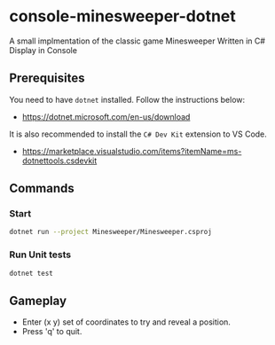 # console-minesweeper-dotnet

A small implmentation of the classic game Minesweeper
Written in C#
Display in Console

## Prerequisites
You need to have `dotnet` installed. Follow the instructions below:

* https://dotnet.microsoft.com/en-us/download

It is also recommended to install the `C# Dev Kit` extension to VS Code.
* https://marketplace.visualstudio.com/items?itemName=ms-dotnettools.csdevkit

## Commands

### Start
```bash
dotnet run --project Minesweeper/Minesweeper.csproj
```

### Run Unit tests

```bash
dotnet test
```


## Gameplay
* Enter (x y) set of coordinates to try and reveal a position.
* Press 'q' to quit.
